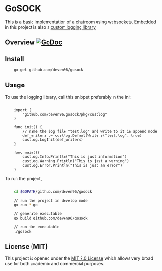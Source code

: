 # GoSOCK

This is a basic implementation of a chatroom using websockets.
Embedded in this project is also a [custom logging library](pkg/custlog/)

## Overview [![GoDoc](https://godoc.org/github.com/deven96/gosock?status.svg)](https://godoc.org/github.com/deven96/gosock)

## Install

```bash
    go get github.com/deven96/gosock
```

## Usage

To use the logging library, call this snippet preferably in the init

```golang

    import (
        "github.com/deven96/gosock/pkg/custlog"
    )
    
    func init() {
        // name the log file "test.log" and write to it in append mode
        def_writers := custlog.DefaultWriters("test.log", true)
        custlog.LogInit(def_writers)
    }

    func main(){
        custlog.Info.Println("This is just information")
        custlog.Warning.Println("This is just a warning")
        custlog.Error.Println("This is just an error")
    }
```

To run the project, 

```bash

    cd $GOPATH/github.com/deven96/gosock

    // run the project in develop mode
    go run *.go

    // generate executable
    go build github.com/deven96/gosock

    // run the executable
    ./gosock
```

## License (MIT)

This project is opened under the [MIT 2.0 License](https://github.com/deven96/gosock/blob/master/LICENSE) which allows very broad use for both academic and commercial purposes.
